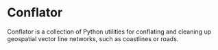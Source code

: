 # Conflator

Conflator is a collection of Python utilities for conflating and cleaning up geospatial vector line networks, such as coastlines or roads.

